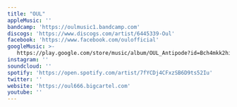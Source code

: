 ```yaml
---
title: "OUL"
appleMusic: ''
bandcamp: 'https://oulmusic1.bandcamp.com'
discogs: 'https://www.discogs.com/artist/6445339-Oul'
facebook: 'https://www.facebook.com/oulofficial'
googleMusic: >-
   https://play.google.com/store/music/album/OUL_Antipode?id=Bch4mkk2hi2yaqavp3kog2fablu
instagram: ''
soundcloud: ''
spotify: 'https://open.spotify.com/artist/7fYCDj4CFxzSB6D9ts52Iu'
twitter: ''
website: 'https://oul666.bigcartel.com'
youtube: ''
---
```


